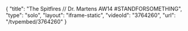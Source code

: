 {
    "title": "The Spitfires \/\/ Dr. Martens AW14 #STANDFORSOMETHING",
    "type": "solo",
    "layout": "iframe-static",
    "videoId": "3764260",
    "url": "\/tvpembed\/3764260"
}